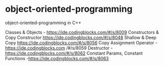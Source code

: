 # object-oriented-programming
object-oriented-programming in C++

Classes & Objects - https://ide.codingblocks.com/#/s/8009
Constructors & Copy Constructor https://ide.codingblocks.com/#/s/8048
Shallow & Deep Copy https://ide.codingblocks.com/#/s/8056
Copy Assignment Operator - https://ide.codingblocks.com
/#/s/8059
Destructor - https://ide.codingblocks.com/#/s/8062
Constant Params, Constant Functions -https://ide.codingblocks.com/#/s/8063
